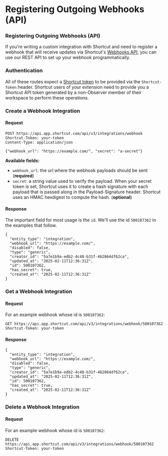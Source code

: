 # Registering Outgoing Webhooks (API)

### Registering Outgoing Webhooks (API)

If you're writing a custom integration with Shortcut and need to register a webhook that will receive updates via Shortcut's [Webhooks API](https://developer.shortcut.com/api/webhook/v1), you can use our REST API to set up your webhook programmatically.

### Authentication <a href="#marked-authentication" id="marked-authentication"></a>

All of these routes expect a [Shortcut token](https://developer.shortcut.com/api/rest/v3#Authentication) to be provided via the `Shortcut-Token` header. Shortcut users of your extension need to provide you a Shortcut API token generated by a non-Observer member of their workspace to perform these operations.

### Create a Webhook Integration <a href="#marked-create-a-webhook-integration" id="marked-create-a-webhook-integration"></a>

#### Request <a href="#marked-request" id="marked-request"></a>

```
POST https://api.app.shortcut.com/api/v3/integrations/webhook
Shortcut-Token: your-token
Content-Type: application/json

{"webhook_url": "https://example.com/", "secret": "a-secret"}
```

**Available fields:**

* `webhook_url`: the url where the webhook payloads should be sent (**required**)
* `secret`: a string value used to verify the payload. When your secret token is set, Shortcut uses it to create a hash signature with each payload that is passed along in the Payload-Signature header. Shortcut uses an HMAC hexdigest to compute the hash. (**optional**)

#### Response <a href="#marked-response" id="marked-response"></a>

The important field for most usage is the `id`. We'll use the id `500107362` in the examples that follow.

```
{
  "entity_type": "integration",
  "webhook_url": "https://example.com/",
  "disabled": false,
  "type": "generic",
  "creator_id": "5a7e1b9a-edb2-4c48-b31f-462864df62ca",
  "updated_at": "2025-02-11T12:36:31Z",
  "id": 500107362,
  "has_secret": true,
  "created_at": "2025-02-11T12:36:31Z"
}
```

### Get a Webhook Integration <a href="#marked-get-a-webhook-integration" id="marked-get-a-webhook-integration"></a>

#### Request <a href="#marked-request-1" id="marked-request-1"></a>

For an example webhook whose id is `500107362`:

```
GET https://api.app.shortcut.com/api/v3/integrations/webhook/500107362
Shortcut-Token: your-token
```

#### Response <a href="#marked-response-1" id="marked-response-1"></a>

```
{
  "entity_type": "integration",
  "webhook_url": "https://example.com/",
  "disabled": false,
  "type": "generic",
  "creator_id": "5a7e1b9a-edb2-4c48-b31f-462864df62ca",
  "updated_at": "2025-02-11T12:36:31Z",
  "id": 500107362,
  "has_secret": true,
  "created_at": "2025-02-11T12:36:31Z"
}
```

### Delete a Webhook Integration <a href="#marked-delete-a-webhook-integration" id="marked-delete-a-webhook-integration"></a>

#### Request <a href="#marked-request-2" id="marked-request-2"></a>

For an example webhook whose id is `500107362`:

```
DELETE https://api.app.shortcut.com/api/v3/integrations/webhook/500107362
Shortcut-Token: your-token
```
